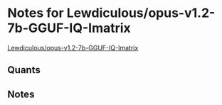 # Notes for Lewdiculous/opus-v1.2-7b-GGUF-IQ-Imatrix
[Lewdiculous/opus-v1.2-7b-GGUF-IQ-Imatrix](https://huggingface.co/Lewdiculous/opus-v1.2-7b-GGUF-IQ-Imatrix)

## Quants
<quants go here>

## Notes
<notes here>
